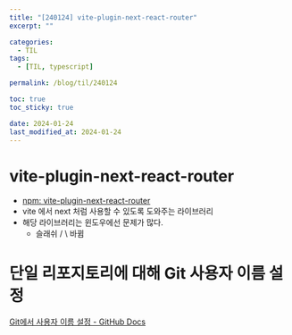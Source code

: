 ```yaml
---
title: "[240124] vite-plugin-next-react-router"
excerpt: ""

categories:
  - TIL
tags:
  - [TIL, typescript]

permalink: /blog/til/240124

toc: true
toc_sticky: true

date: 2024-01-24
last_modified_at: 2024-01-24
---
```


# vite-plugin-next-react-router

- [npm: vite-plugin-next-react-router](https://www.npmjs.com/package/vite-plugin-next-react-router?activeTab=readme)
- vite 에서 next 처럼 사용할 수 있도록 도와주는 라이브러리
- 해당 라이브러리는 윈도우에선 문제가 많다.
  - 슬래쉬 / \ 바뀜

# 단일 리포지토리에 대해 Git 사용자 이름 설정

[Git에서 사용자 이름 설정 - GitHub Docs](https://docs.github.com/ko/get-started/getting-started-with-git/setting-your-username-in-git)
